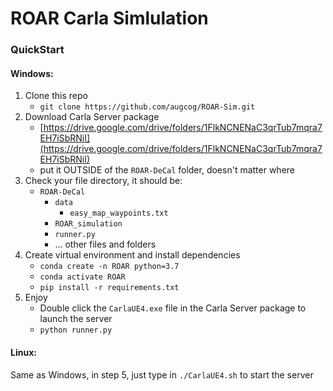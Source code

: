 # ROAR Carla Simlulation

### QuickStart


#### Windows:
1. Clone this repo
    - `git clone https://github.com/augcog/ROAR-Sim.git`
2. Download Carla Server package
    - [https://drive.google.com/drive/folders/1FlkNCNENaC3qrTub7mqra7EH7iSbRNiI](https://drive.google.com/drive/folders/1FlkNCNENaC3qrTub7mqra7EH7iSbRNiI)
    - put it OUTSIDE of the `ROAR-DeCal` folder, doesn't matter where
3. Check your file directory, it should be:
    - `ROAR-DeCal`
        - `data`
            - `easy_map_waypoints.txt`
        - `ROAR_simulation`
        - `runner.py`
        - ... other files and folders
4. Create virtual environment and install dependencies
    - `conda create -n ROAR python=3.7`
    - `conda activate ROAR`
    - `pip install -r requirements.txt`
5. Enjoy
    - Double click the `CarlaUE4.exe` file in the Carla Server package to launch the server
    - `python runner.py`
        
#### Linux:
Same as Windows, in step 5, just type in `./CarlaUE4.sh` to start the server
    
